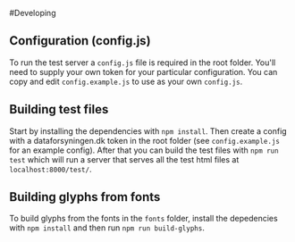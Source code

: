 #Developing

## Configuration (config.js)
To run the test server a `config.js` file is required in the root folder.  You'll need to supply your own token for your particular configuration. You can copy and edit `config.example.js` to use as your own `config.js`.

## Building test files
Start by installing the dependencies with `npm install`. Then create a config with a dataforsyningen.dk token in the root folder (see `config.example.js` for an example config). After that you can build the test files with `npm run test` which will run a server that serves all the test html files at `localhost:8000/test/`.

## Building glyphs from fonts
To build glyphs from the fonts in the `fonts` folder, install the depedencies with `npm install` and then run `npm run build-glyphs`.
